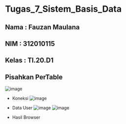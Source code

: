 # Tugas_7_Sistem_Basis_Data
## Nama   : Fauzan Maulana
## NIM    : 312010115
## Kelas  : TI.20.D1

## Pisahkan PerTable
![image](https://user-images.githubusercontent.com/101807419/177017872-aa142074-7cab-4b4b-ad28-88ed3995d9f9.png)

- Koneksi
![image](https://user-images.githubusercontent.com/101807419/177017884-9c029fd6-472f-4b3b-a26d-838bd2333a28.png)

- Data User
![image](https://user-images.githubusercontent.com/101807419/177017893-1e1f0471-5efb-4453-a4dc-c41fa36e5249.png)
![image](https://user-images.githubusercontent.com/101807419/177017895-19ef97b2-b54b-4d5f-b388-b2f5cdf6f55b.png)

- Hasil Browser 
